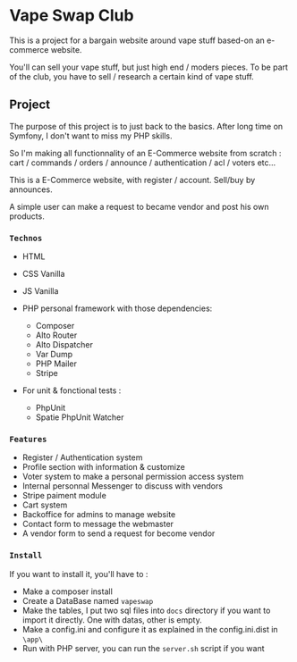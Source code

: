 # Vape Swap Club

This is a project for a bargain website around vape stuff based-on an e-commerce website.

You'll can sell your vape stuff, but just high end / moders pieces. To be part of the club, you have to sell / research a certain kind of vape stuff.

## Project

The purpose of this project is to just back to the basics. After long time on Symfony, I don't want to miss my PHP skills.

So I'm making all functionnality of an E-Commerce website from scratch : cart / commands / orders / announce / authentication / acl / voters etc...

This is a E-Commerce website, with register / account. Sell/buy by announces. 

A simple user can make a request to became vendor and post his own products.

### `Technos`

- HTML
- CSS Vanilla
- JS Vanilla
- PHP personal framework with those dependencies:
    - Composer
    - Alto Router
    - Alto Dispatcher
    - Var Dump
    - PHP Mailer
    - Stripe

- For unit & fonctional tests :
    - PhpUnit
    - Spatie PhpUnit Watcher

### `Features`

- Register / Authentication system
- Profile section with information & customize
- Voter system to make a personal permission access system
- Internal personnal Messenger to discuss with vendors
- Stripe paiment module
- Cart system
- Backoffice for admins to manage website
- Contact form to message the webmaster
- A vendor form to send a request for become vendor

### `Install`

If you want to install it, you'll have to :

- Make a composer install
- Create a DataBase named `vapeswap`
- Make the tables, I put two sql files into `docs` directory if you want to import it directly. One with datas, other is empty.
- Make a config.ini and configure it as explained in the config.ini.dist in `\app\`
- Run with PHP server, you can run the `server.sh` script if you want
